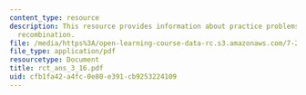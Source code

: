 ```yaml
---
content_type: resource
description: This resource provides information about practice problems on homologous
  recombination.
file: /media/https%3A/open-learning-course-data-rc.s3.amazonaws.com/7-28-molecular-biology-spring-2005/cfb1fa42a4fc0e80e391cb9253224109_rct_ans_3_16.pdf
file_type: application/pdf
resourcetype: Document
title: rct_ans_3_16.pdf
uid: cfb1fa42-a4fc-0e80-e391-cb9253224109
---
```

